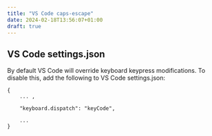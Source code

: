 ```yaml
---
title: "VS Code caps-escape"
date: 2024-02-18T13:56:07+01:00
draft: true
---
```


## VS Code settings.json

By default VS Code will override keyboard keypress modifications.
To disable this, add the following to VS Code settings.json:

```text
{
    ... ,

    "keyboard.dispatch": "keyCode",

    ...
}
```
